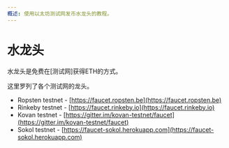 ```yaml
---
概述: 使用以太坊测试网发币水龙头的教程。
---
```


# 水龙头

水龙头是免费在[测试网]获得ETH的方式。

这里罗列了各个测试网的龙头。

- Ropsten testnet - [https://faucet.ropsten.be](https://faucet.ropsten.be)
- Rinkeby testnet - [https://faucet.rinkeby.io](https://faucet.rinkeby.io)
- Kovan testnet - [https://gitter.im/kovan-testnet/faucet](https://gitter.im/kovan-testnet/faucet)
- Sokol testnet - [https://faucet-sokol.herokuapp.com](https://faucet-sokol.herokuapp.com)
